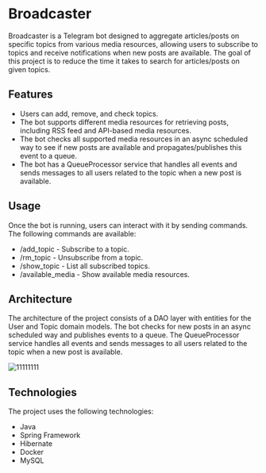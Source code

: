 # Broadcaster
Broadcaster is a Telegram bot designed to aggregate articles/posts on specific topics from various media resources, allowing users to subscribe to topics and receive notifications when new posts are available. The goal of this project is to reduce the time it takes to search for articles/posts on given topics.

## Features
- Users can add, remove, and check topics.
- The bot supports different media resources for retrieving posts, including RSS feed and API-based media resources.
- The bot checks all supported media resources in an async scheduled way to see if new posts are available and propagates/publishes this event to a queue.
- The bot has a QueueProcessor service that handles all events and sends messages to all users related to the topic when a new post is available.

## Usage
Once the bot is running, users can interact with it by sending commands. The following commands are available:
- /add_topic <topic> - Subscribe to a topic.
- /rm_topic <topic> - Unsubscribe from a topic.
- /show_topic - List all subscribed topics.
- /available_media - Show available media resources.

## Architecture
The architecture of the project consists of a DAO layer with entities for the User and Topic domain models. The bot checks for new posts in an async scheduled way and publishes events to a queue. The QueueProcessor service handles all events and sends messages to all users related to the topic when a new post is available.

![11111111](https://user-images.githubusercontent.com/72043323/229279136-2007bf8e-8671-4888-aa09-754353648a0e.png)


## Technologies
The project uses the following technologies:

- Java
- Spring Framework
- Hibernate
- Docker
- MySQL
